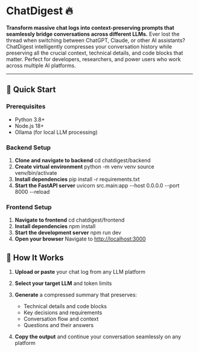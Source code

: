 # ChatDigest 🔥
**Transform massive chat logs into context-preserving prompts that seamlessly bridge conversations across different LLMs.**
Ever lost the thread when switching between ChatGPT, Claude, or other AI assistants? ChatDigest intelligently compresses your conversation history while preserving all the crucial context, technical details, and code blocks that matter. Perfect for developers, researchers, and power users who work across multiple AI platforms.

---

## 🚀 Quick Start
### Prerequisites
- Python 3.8+
- Node.js 18+
- Ollama (for local LLM processing)

### Backend Setup
1. **Clone and navigate to backend**
   cd chatdigest/backend
2. **Create virtual environment**
     python -m venv venv
     source venv/bin/activate
3. **Install dependencies**
   pip install -r requirements.txt
4. **Start the FastAPI server**
   uvicorn src.main:app --host 0.0.0.0 --port 8000 --reload

### Frontend Setup
1. **Navigate to frontend**
   cd chatdigest/frontend
2. **Install dependencies**
   npm install
3. **Start the development server**
   npm run dev
4. **Open your browser**
   Navigate to [http://localhost:3000](http://localhost:3000)

## 🎯 How It Works
1. **Upload or paste** your chat log from any LLM platform
2. **Select your target LLM** and token limits
3. **Generate** a compressed summary that preserves:
   - Technical details and code blocks
   - Key decisions and requirements
   - Conversation flow and context
   - Questions and their answers

4. **Copy the output** and continue your conversation seamlessly on any platform
